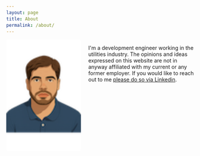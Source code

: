 ```yaml
---
layout: page
title: About
permalink: /about/
---
```


<style>
.about-container {
  display: flex;
  align-items: flex-start;
  gap: 20px;
}
.profile-image {
  width: 200px;
  height: auto;
  border-radius: 5px;
}
.about-text {
  flex: 1;
}
@media (max-width: 650px) {
  .about-container {
    flex-direction: column;
  }
}
</style>

<div class="about-container">
  <img src="/assets/img/me.png" alt="Michael Aebli" class="profile-image">
  <div class="about-text">
    <p>I'm a development engineer working in the utilities industry. The opinions and ideas expressed on this website are not in anyway affiliated with my current or any former employer. If you would like to reach out to me <a href="https://www.linkedin.com/in/aebli/">please do so via Linkedin</a>.</p>
  </div>
</div>
